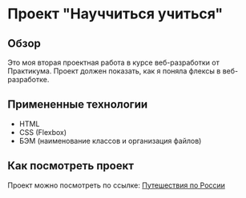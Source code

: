 # Проект "Науччиться учиться"

## Обзор

Это моя вторая проектная работа в курсе веб-разработки от Практикума. Проект должен показать, как я поняла флексы в веб-разработке.

## Примененные технологии
* HTML
* CSS (Flexbox)
* БЭМ (наименование классов и организация файлов)


## Как посмотреть проект
Проект можно посмотреть по ссылке:
[Путешествия по России](https://5388835.github.io/how-to-learn-bootcamp/)
